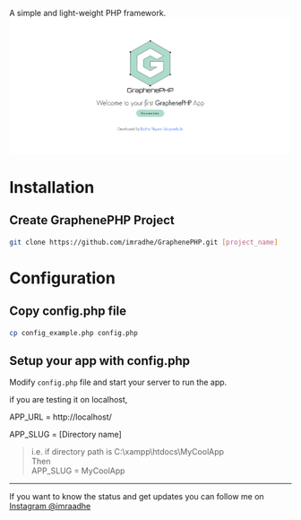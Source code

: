 A simple and light-weight PHP framework.
![GraphenePHP Home Screen](/assets/img/ss.png "GraphenePHP Home Screen")

# Installation

## Create GraphenePHP Project

```bash
git clone https://github.com/imradhe/GraphenePHP.git [project_name]
```

# Configuration

## Copy config.php file

```bash
cp config_example.php config.php
```

## Setup your app with config.php

Modify `config.php` file and start your server to run the app.

if you are testing it on localhost,

APP_URL = http://localhost/

APP_SLUG = [Directory name]

> i.e. if directory path is C:\xampp\htdocs\MyCoolApp <br>
> Then <br>
> APP_SLUG = MyCoolApp

---

If you want to know the status and get updates you can follow me on [Instagram @imraadhe](https://instagram.com/imraadhe)



